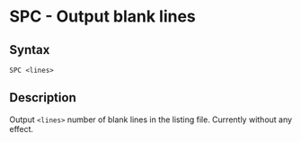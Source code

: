 # SPC - Output blank lines

## Syntax
```assembly
SPC <lines>
```

## Description
Output `<lines>` number of blank lines in the listing file.
Currently without any effect.
